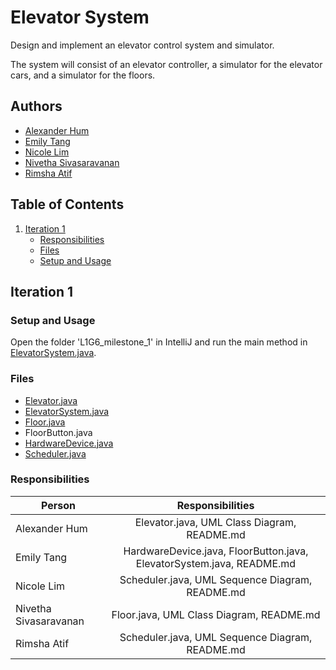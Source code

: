 # Elevator System

Design and implement an elevator control system and simulator.

The system will consist of an elevator controller, a simulator for the elevator cars, and a simulator for the floors.

<!-- Authors -->
## Authors
* [Alexander Hum](https://github.com/alexhum)
* [Emily Tang](https://github.com/emilyxtang)
* [Nicole Lim](https://github.com/nnicolell)
* [Nivetha Sivasaravanan](https://github.com/nive024)
* [Rimsha Atif](https://github.com/rimshaatif)

## Table of Contents

1. [Iteration 1](#Iteration-1)
   * [Responsibilities](#Responsibilities)
   * [Files](#Files)
   * [Setup and Usage](#Setup-and-Usage)

<!-- Iteration 1 -->
## Iteration 1

<!-- Set-up Instructions -->
### Setup and Usage

Open the folder 'L1G6_milestone_1' in IntelliJ and run the main method in [ElevatorSystem.java](https://github.com/nnicolell/elevator-system/blob/master/src/ElevatorSystem.java).

<!-- Files -->
### Files
* [Elevator.java](https://github.com/nnicolell/elevator-system/blob/master/src/Elevator.java)
* [ElevatorSystem.java](https://github.com/nnicolell/elevator-system/blob/master/src/ElevatorSystem.java)
* [Floor.java](https://github.com/nnicolell/elevator-system/blob/master/src/Floor.java)
* FloorButton.java
* [HardwareDevice.java](https://github.com/nnicolell/elevator-system/blob/master/src/HardwareDevice.java)
* [Scheduler.java](https://github.com/nnicolell/elevator-system/blob/master/src/Scheduler.java)

<!-- Responsibilities -->
### Responsibilities
| Person                   | Responsibilities                                                      |         
| ------------------------ |:---------------------------------------------------------------------:|
| Alexander Hum            | Elevator.java, UML Class Diagram, README.md                           |
| Emily Tang               | HardwareDevice.java, FloorButton.java, ElevatorSystem.java, README.md | 
| Nicole Lim               | Scheduler.java, UML Sequence Diagram, README.md                       |
| Nivetha Sivasaravanan    | Floor.java, UML Class Diagram, README.md                              |
| Rimsha Atif              | Scheduler.java, UML Sequence Diagram, README.md                       |
